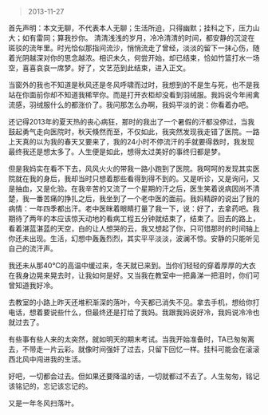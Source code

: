 > 2013-11-27

首先声明：本文无聊，不代表本人无聊；生活所迫，只得幽默；挂科之下，压力山大；如有雷同；算我抄你。 清清浅浅的岁月，冷冷清清的时间，都安静的沉淀在斑驳的流年里。时光恰似那指间流沙，悄悄流走了曾经，淡淡的留下一抹心伤，随着光阴越深对你的思念越浓。相识未久，何尝开始，却已结束，恰如竹篮打水一场空，喜喜哀哀一席梦。好了，文艺范到此结束，进入正文。

当窗外的我也不知道是秋风还是冬风呼啸而过时，我想到的不是生与死，也不是我站在你面前你却不知道我稀罕你。而是打开衣柜却没看到羽绒服。我妈说今年闹禽流感，羽绒服什么的都涨价了。我问那怎么办啊，我妈平淡的说：你看着办吧。

还记得2013年的夏天热的丧心病狂，那时的我出了一个暑假的汗都没停过，当我鼓起勇气走向医院时，秋天倏然而至，不仅如此，我突然发现我走错了医院。一路上天真的以为我的春天又要来了，我的24小时不停流汗的手就要得救时，我发现最终我还是想太多了。人生便是如此，想得太过美好的事终归都是梦。

但是我妈实在看不下去，风风火火的带我一路小跑到了医院。我呵呵的发现其实医院就在我的身后，我却当时只想着那些看得到得不到的。又是听诊，又是询问，又是抽血，又是化验。在我辛苦的又流了一个星期的汗之后，医生笑着说病因尚不清楚，我一番苦痛的挣扎之后，我坐到了一个老中医的面前。我妈精辟的说出了我的病情：一年四季都出汗。老中医眯着眼睛打量了我一下，说：好了，去拿药吧。我期待了两年的本应该惊天动地的看病工程五分钟就结束了，结束了。回去的路上，看着湛蓝湛蓝的天空，白的让人想哭的云，我又想起了你，只可惜那时的时间轴上你还未出现。生活，幻想中轰轰烈烈，其实平平淡淡，波澜不惊。安静的只能听见自己的流汗声。

我还未从那40℃的高温中缓过来，冬天就已来到。当你们轻轻的穿着厚厚的大衣在我身边晃来晃去时，让我如何是好。又当我在教室中一把鼻涕一把泪时，你们可曾知道我好冷。

去教室的小路上昨天还堆积渐深的落叶，今天都已消失不见。拿去手机，想给你打电话，想着要说些什么，但最终还是打给了我妈。我跟我妈说好冷，我妈说冷冷也就过去了。

有些事有些人来的太突然，就如明天的期末考试。当我开始准备时，TA已匆匆离去，不带走一片云彩。就像时间强奸了过去，只留下回忆一样。挂科可能会在滚滚西北风中闯进我的生活。

好吧，一切都会过去。但如果还要降温的话，一切就都过不去了。人生匆匆，铭记该铭记的，忘记该忘记的。

又是一年冬风扫落叶。